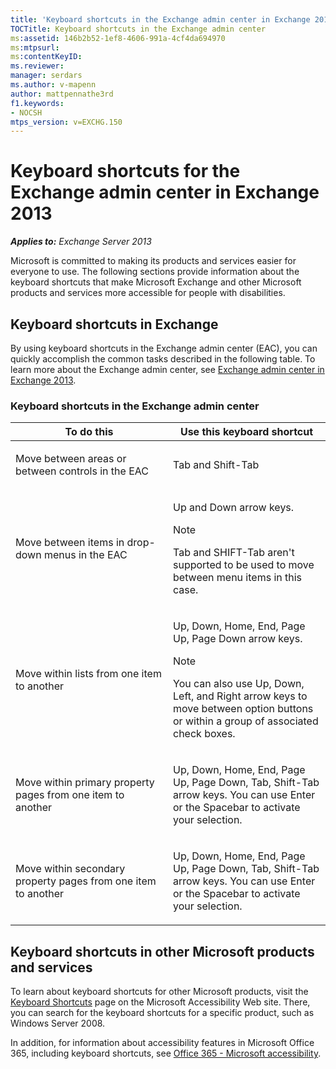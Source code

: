 ```yaml
---
title: 'Keyboard shortcuts in the Exchange admin center in Exchange 2013'
TOCTitle: Keyboard shortcuts in the Exchange admin center
ms:assetid: 146b2b52-1ef8-4606-991a-4cf4da694970
ms:mtpsurl:
ms:contentKeyID:
ms.reviewer: 
manager: serdars
ms.author: v-mapenn
author: mattpennathe3rd
f1.keywords:
- NOCSH
mtps_version: v=EXCHG.150
---
```


# Keyboard shortcuts for the Exchange admin center in Exchange 2013

_**Applies to:** Exchange Server 2013_

Microsoft is committed to making its products and services easier for everyone to use. The following sections provide information about the keyboard shortcuts that make Microsoft Exchange and other Microsoft products and services more accessible for people with disabilities.

## Keyboard shortcuts in Exchange

By using keyboard shortcuts in the Exchange admin center (EAC), you can quickly accomplish the common tasks described in the following table. To learn more about the Exchange admin center, see [Exchange admin center in Exchange 2013](exchange-admin-center-in-exchange-2013-exchange-2013-help.md).

### Keyboard shortcuts in the Exchange admin center

<table>
<colgroup>
<col style="width: 50%" />
<col style="width: 50%" />
</colgroup>
<thead>
<tr class="header">
<th>To do this</th>
<th>Use this keyboard shortcut</th>
</tr>
</thead>
<tbody>
<tr class="odd">
<td><p>Move between areas or between controls in the EAC</p></td>
<td><p>Tab and Shift-Tab</p></td>
</tr>
<tr class="even">
<td><p>Move between items in drop-down menus in the EAC</p></td>
<td><p>Up and Down arrow keys.</p>

> [!NOTE]
> Tab and SHIFT-Tab aren't supported to be used to move between menu items in this case.

</td>
</tr>
<tr class="odd">
<td><p>Move within lists from one item to another</p></td>
<td><p>Up, Down, Home, End, Page Up, Page Down arrow keys.</p>

> [!NOTE]
> You can also use Up, Down, Left, and Right arrow keys to move between option buttons or within a group of associated check boxes.

</td>
</tr>
<tr class="even">
<td><p>Move within primary property pages from one item to another</p></td>
<td><p>Up, Down, Home, End, Page Up, Page Down, Tab, Shift-Tab arrow keys. You can use Enter or the Spacebar to activate your selection.</p></td>
</tr>
<tr class="odd">
<td><p>Move within secondary property pages from one item to another</p></td>
<td><p>Up, Down, Home, End, Page Up, Page Down, Tab, Shift-Tab arrow keys. You can use Enter or the Spacebar to activate your selection.</p></td>
</tr>
</tbody>
</table>

## Keyboard shortcuts in other Microsoft products and services

To learn about keyboard shortcuts for other Microsoft products, visit the [Keyboard Shortcuts](https://go.microsoft.com/fwlink/p/?linkid=248894) page on the Microsoft Accessibility Web site. There, you can search for the keyboard shortcuts for a specific product, such as Windows Server 2008.

In addition, for information about accessibility features in Microsoft Office 365, including keyboard shortcuts, see [Office 365 - Microsoft accessibility](https://www.microsoft.com/Accessibility/office).
